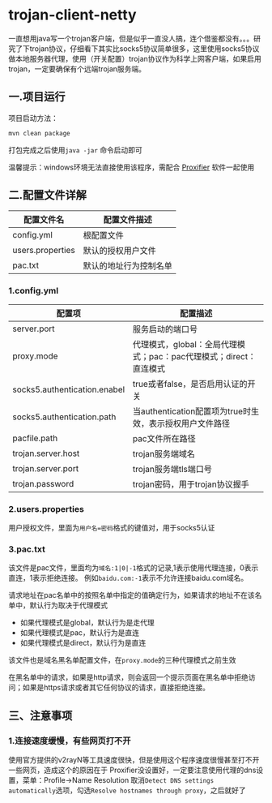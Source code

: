 # trojan-client-netty

一直想用java写一个trojan客户端，但是似乎一直没人搞，连个借鉴都没有。。。研究了下trojan协议，仔细看下其实比socks5协议简单很多，这里使用socks5协议做本地服务器代理，使用（开关配置）trojan协议作为科学上网客户端，如果启用trojan，一定要确保有个远端trojan服务端。

## 一.项目运行

项目启动方法：

```bash
mvn clean package
```

打包完成之后使用`java -jar` 命令启动即可

温馨提示：windows环境无法直接使用该程序，需配合 [Proxifier](https://www.proxifier.com/download/) 软件一起使用

## 二.配置文件详解

|配置文件名|配置文件描述|
|---|---|
|config.yml|根配置文件|
|users.properties|默认的授权用户文件|
|pac.txt|默认的地址行为控制名单|

### 1.config.yml

|配置项|配置描述|
|---|---|
|server.port|服务启动的端口号|
|proxy.mode|代理模式，global：全局代理模式；pac：pac代理模式；direct：直连模式|
|socks5.authentication.enabel|true或者false，是否启用认证的开关|
|socks5.authentication.path|当authentication配置项为true时生效，表示授权用户文件路径|
|pacfile.path|pac文件所在路径|
|trojan.server.host|trojan服务端域名|
|trojan.server.port|trojan服务端tls端口号|
|trojan.password|trojan密码，用于trojan协议握手|

### 2.users.properties

用户授权文件，里面为`用户名=密码`格式的键值对，用于socks5认证

### 3.pac.txt

该文件是pac文件，里面均为`域名:1|0|-1`格式的记录,1表示使用代理连接，0表示直连，1表示拒绝连接。
例如`baidu.com:-1`表示不允许连接baidu.com域名。

请求地址在pac名单中的按照名单中指定的值确定行为，如果请求的地址不在该名单中，默认行为取决于代理模式

- 如果代理模式是global，默认行为是走代理
- 如果代理模式是pac，默认行为是直连
- 如果代理模式是direct，默认行为是直连

该文件也是域名黑名单配置文件，在`proxy.mode`的三种代理模式之前生效

在黑名单中的请求，如果是http请求，则会返回一个提示页面在黑名单中拒绝访问；如果是https请求或者其它任何协议的请求，直接拒绝连接。



## 三、注意事项

### 1.连接速度缓慢，有些网页打不开
使用官方提供的v2rayN等工具速度很快，但是使用这个程序速度很慢甚至打不开一些网页，造成这个的原因在于
Proxifier没设置好，一定要注意使用代理的dns设置，菜单：Profile->Name Resolution
取消`Detect DNS settings automatically`选项，勾选`Resolve hostnames through proxy`，之后就好了


